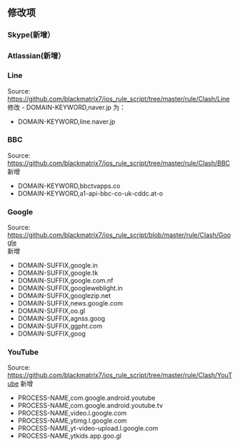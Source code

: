 ## 修改项
### Skype(新增）
### Atlassian(新增）
### Line
  Source: https://github.com/blackmatrix7/ios_rule_script/tree/master/rule/Clash/Line  
  修改 - DOMAIN-KEYWORD,naver.jp 为：
  - DOMAIN-KEYWORD,line.naver.jp
### BBC
  Source: https://github.com/blackmatrix7/ios_rule_script/tree/master/rule/Clash/BBC  
  新增
  - DOMAIN-KEYWORD,bbctvapps.co
  - DOMAIN-KEYWORD,a1-api-bbc-co-uk-cddc.at-o
### Google
  Source: https://github.com/blackmatrix7/ios_rule_script/blob/master/rule/Clash/Google  
  新增
  - DOMAIN-SUFFIX,google.in
  - DOMAIN-SUFFIX,google.tk
  - DOMAIN-SUFFIX,google.com.nf
  - DOMAIN-SUFFIX,googleweblight.in
  - DOMAIN-SUFFIX,googlezip.net
  - DOMAIN-SUFFIX,news.google.com
  - DOMAIN-SUFFIX,oo.gl
  - DOMAIN-SUFFIX,agnss.goog
  - DOMAIN-SUFFIX,ggpht.com
  - DOMAIN-SUFFIX,goog
### YouTube
  Source: https://github.com/blackmatrix7/ios_rule_script/tree/master/rule/Clash/YouTube 
  新增
  - PROCESS-NAME,com.google.android.youtube
  - PROCESS-NAME,com.google.android.youtube.tv
  - PROCESS-NAME,video.l.google.com
  - PROCESS-NAME,ytimg.l.google.com
  - PROCESS-NAME,yt-video-upload.l.google.com
  - PROCESS-NAME,ytkids.app.goo.gl
